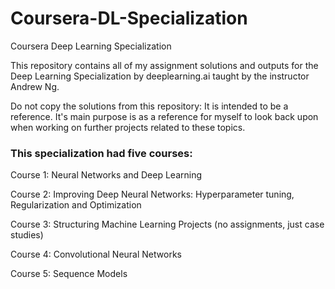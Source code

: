 # Coursera-DL-Specialization
Coursera Deep Learning Specialization

This repository contains all of my assignment solutions and outputs for the Deep Learning Specialization by deeplearning.ai taught by the instructor Andrew Ng. 



Do not copy the solutions from this repository: It is intended to be a reference. It's main purpose is as a reference for myself to look back upon when working on further projects related to these topics. 

### This specialization had five courses:

Course 1: Neural Networks and Deep Learning

Course 2: Improving Deep Neural Networks: Hyperparameter tuning, Regularization and Optimization

Course 3: Structuring Machine Learning Projects (no assignments, just case studies)

Course 4: Convolutional Neural Networks

Course 5: Sequence Models





